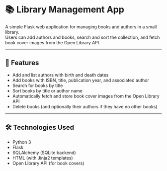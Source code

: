 # 📚 Library Management App

A simple Flask web application for managing books and authors in a small library.  
Users can add authors and books, search and sort the collection, and fetch book cover images from the Open Library API.

---

## 🚀 Features

- Add and list authors with birth and death dates  
- Add books with ISBN, title, publication year, and associated author  
- Search for books by title  
- Sort books by title or author name  
- Automatically fetch and store book cover images from the Open Library API  
- Delete books (and optionally their authors if they have no other books)  

---

## 🛠 Technologies Used

- Python 3  
- Flask  
- SQLAlchemy (SQLite backend)  
- HTML (with Jinja2 templates)  
- Open Library API (for book covers)  
